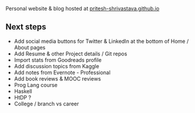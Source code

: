 Personal website & blog hosted at [pritesh-shrivastava.github.io](https://pritesh-shrivastava.github.io/)

## Next steps

- Add social media buttons for Twitter & LinkedIn at the bottom of Home / About pages
- Add Resume & other Project details / Git repos
- Import stats from Goodreads profile
- Add discussion topics from Kaggle
- Add notes from Evernote - Professional
- Add book reviews & MOOC reviews
- Prog Lang course
- Haskell
- HtDP ?
- College / branch vs career
